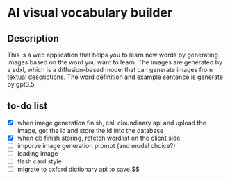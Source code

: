 # AI visual vocabulary builder
## Description
This is a web application that helps you to learn new words by generating images based on the word you want to learn. The images are generated by a sdxl, which is a diffusion-based model that can generate images from textual descriptions. The word definition and example sentence is generate by gpt3.5

## to-do list
- [x] when image generation finish, call cloundinary api and upload the image, get the id and store the id into the database
- [x] when db finish storing, refetch wordlist on the client side
- [ ] imporve image generation prompt (and model choice?)
- [ ] loading image
- [ ] flash card style
- [ ] migrate to oxford dictionary api to save $$
